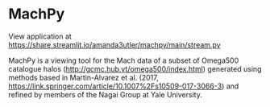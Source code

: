 # MachPy
View application at https://share.streamlit.io/amanda3utler/machpy/main/stream.py

MachPy is a viewing tool for the Mach data of a subset of Omega500 catalogue halos (http://gcmc.hub.yt/omega500/index.html) generated using methods based in Martin-Alvarez et al. (2017, https://link.springer.com/article/10.1007%2Fs10509-017-3066-3) and refined by members of the Nagai Group at Yale University.
